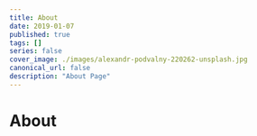 ```yaml
---
title: About
date: 2019-01-07
published: true
tags: []
series: false
cover_image: ./images/alexandr-podvalny-220262-unsplash.jpg
canonical_url: false
description: "About Page"
---
```

# About
